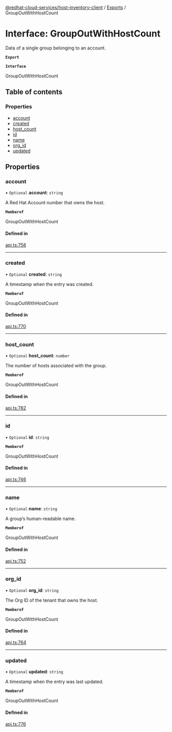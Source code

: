 [@redhat-cloud-services/host-inventory-client](../README.md) / [Exports](../modules.md) / GroupOutWithHostCount

# Interface: GroupOutWithHostCount

Data of a single group belonging to an account.

**`Export`**

**`Interface`**

GroupOutWithHostCount

## Table of contents

### Properties

- [account](GroupOutWithHostCount.md#account)
- [created](GroupOutWithHostCount.md#created)
- [host\_count](GroupOutWithHostCount.md#host_count)
- [id](GroupOutWithHostCount.md#id)
- [name](GroupOutWithHostCount.md#name)
- [org\_id](GroupOutWithHostCount.md#org_id)
- [updated](GroupOutWithHostCount.md#updated)

## Properties

### account

• `Optional` **account**: `string`

A Red Hat Account number that owns the host.

**`Memberof`**

GroupOutWithHostCount

#### Defined in

[api.ts:758](https://github.com/RedHatInsights/javascript-clients/blob/master/packages/host-inventory/api.ts#L758)

___

### created

• `Optional` **created**: `string`

A timestamp when the entry was created.

**`Memberof`**

GroupOutWithHostCount

#### Defined in

[api.ts:770](https://github.com/RedHatInsights/javascript-clients/blob/master/packages/host-inventory/api.ts#L770)

___

### host\_count

• `Optional` **host\_count**: `number`

The number of hosts associated with the group.

**`Memberof`**

GroupOutWithHostCount

#### Defined in

[api.ts:782](https://github.com/RedHatInsights/javascript-clients/blob/master/packages/host-inventory/api.ts#L782)

___

### id

• `Optional` **id**: `string`

**`Memberof`**

GroupOutWithHostCount

#### Defined in

[api.ts:746](https://github.com/RedHatInsights/javascript-clients/blob/master/packages/host-inventory/api.ts#L746)

___

### name

• `Optional` **name**: `string`

A group’s human-readable name.

**`Memberof`**

GroupOutWithHostCount

#### Defined in

[api.ts:752](https://github.com/RedHatInsights/javascript-clients/blob/master/packages/host-inventory/api.ts#L752)

___

### org\_id

• `Optional` **org\_id**: `string`

The Org ID of the tenant that owns the host.

**`Memberof`**

GroupOutWithHostCount

#### Defined in

[api.ts:764](https://github.com/RedHatInsights/javascript-clients/blob/master/packages/host-inventory/api.ts#L764)

___

### updated

• `Optional` **updated**: `string`

A timestamp when the entry was last updated.

**`Memberof`**

GroupOutWithHostCount

#### Defined in

[api.ts:776](https://github.com/RedHatInsights/javascript-clients/blob/master/packages/host-inventory/api.ts#L776)
